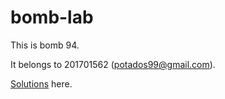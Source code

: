 # bomb-lab

This is bomb 94.

It belongs to 201701562 (potados99@gmail.com).

[Solutions](/solutions.md) here.
